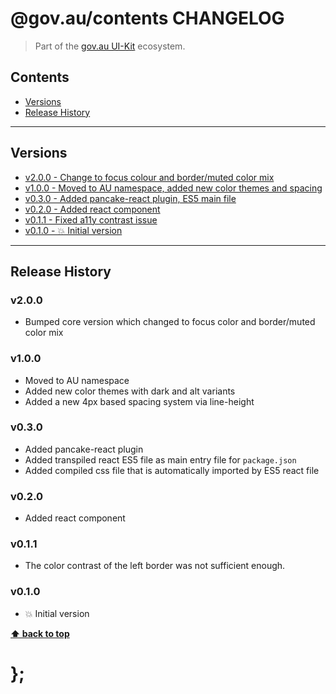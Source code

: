 @gov.au/contents CHANGELOG
======================

> Part of the [gov.au UI-Kit](https://github.com/govau/uikit/) ecosystem.


## Contents

* [Versions](#install)
* [Release History](#release-history)


----------------------------------------------------------------------------------------------------------------------------------------------------------------


## Versions

* [v2.0.0 - Change to focus colour and border/muted color mix](v200)
* [v1.0.0 - Moved to AU namespace, added new color themes and spacing](v100)
* [v0.3.0 - Added pancake-react plugin, ES5 main file](v030)
* [v0.2.0 - Added react component](v020)
* [v0.1.1 - Fixed a11y contrast issue](v011)
* [v0.1.0 - 💥 Initial version](v010)


----------------------------------------------------------------------------------------------------------------------------------------------------------------


## Release History

### v2.0.0

- Bumped core version which changed to focus color and border/muted color mix


### v1.0.0

- Moved to AU namespace
- Added new color themes with dark and alt variants
- Added a new 4px based spacing system via line-height


### v0.3.0

- Added pancake-react plugin
- Added transpiled react ES5 file as main entry file for `package.json`
- Added compiled css file that is automatically imported by ES5 react file


### v0.2.0

- Added react component


### v0.1.1

- The color contrast of the left border was not sufficient enough.


### v0.1.0

- 💥 Initial version


**[⬆ back to top](#contents)**


# };
